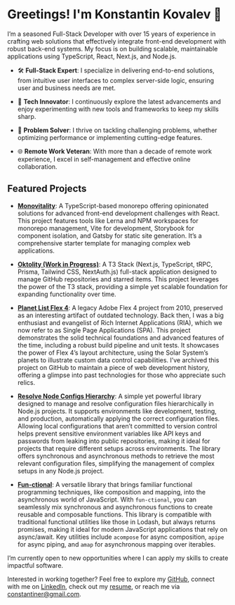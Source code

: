 # Greetings! I'm Konstantin Kovalev 👋

I’m a seasoned Full-Stack Developer with over 15 years of experience in crafting web solutions that effectively integrate front-end development with robust back-end systems. My focus is on building scalable, maintainable applications using TypeScript, React, Next.js, and Node.js.

- 🛠️ **Full-Stack Expert**: I specialize in delivering end-to-end solutions, from intuitive user interfaces to complex server-side logic, ensuring user and business needs are met.

- 🚀 **Tech Innovator**: I continuously explore the latest advancements and enjoy experimenting with new tools and frameworks to keep my skills sharp.

- 🧩 **Problem Solver**: I thrive on tackling challenging problems, whether optimizing performance or implementing cutting-edge features.

- 🌐 **Remote Work Veteran**: With more than a decade of remote work experience, I excel in self-management and effective online collaboration.

## Featured Projects

- **[Monovitality](https://github.com/Constantiner/monovitality)**: A TypeScript-based monorepo offering opinionated solutions for advanced front-end development challenges with React. This project features tools like Lerna and NPM workspaces for monorepo management, Vite for development, Storybook for component isolation, and Gatsby for static site generation. It’s a comprehensive starter template for managing complex web applications.

- **[Oktolity (Work in Progress)](https://github.com/Constantiner/oktolity)**: A T3 Stack (Next.js, TypeScript, tRPC, Prisma, Tailwind CSS, NextAuth.js) full-stack application designed to manage GitHub repositories and starred items. This project leverages the power of the T3 stack, providing a simple yet scalable foundation for expanding functionality over time.

- **[Planet List Flex 4](https://github.com/Constantiner/planet-list-flex-4)**: A legacy Adobe Flex 4 project from 2010, preserved as an interesting artifact of outdated technology. Back then, I was a big enthusiast and evangelist of Rich Internet Applications (RIA), which we now refer to as Single Page Applications (SPA). This project demonstrates the solid technical foundations and advanced features of the time, including a robust build pipeline and unit tests. It showcases the power of Flex 4’s layout architecture, using the Solar System’s planets to illustrate custom data control capabilities. I’ve archived this project on GitHub to maintain a piece of web development history, offering a glimpse into past technologies for those who appreciate such relics.

- **[Resolve Node Configs Hierarchy](https://github.com/Constantiner/resolve-node-configs-hierarchy)**: A simple yet powerful library designed to manage and resolve configuration files hierarchically in Node.js projects. It supports environments like development, testing, and production, automatically applying the correct configuration files. Allowing local configurations that aren’t committed to version control helps prevent sensitive environment variables like API keys and passwords from leaking into public repositories, making it ideal for projects that require different setups across environments. The library offers synchronous and asynchronous methods to retrieve the most relevant configuration files, simplifying the management of complex setups in any Node.js project.

- **[Fun-ctional](https://github.com/Constantiner/fun-ctional)**: A versatile library that brings familiar functional programming techniques, like composition and mapping, into the asynchronous world of JavaScript. With `fun-ctional`, you can seamlessly mix synchronous and asynchronous functions to create reusable and composable functions. This library is compatible with traditional functional utilities like those in Lodash, but always returns promises, making it ideal for modern JavaScript applications that rely on async/await. Key utilities include `acompose` for async composition, `apipe` for async piping, and `amap` for asynchronous mapping over iterables.

I’m currently open to new opportunities where I can apply my skills to create impactful software.

Interested in working together? Feel free to explore my [GitHub](https://github.com/Constantiner?tab=repositories), connect with me on [LinkedIn](https://www.linkedin.com/in/constantiner/), check out my [resume](Konstantin%20Kovalev%20Full-stack%20Developer.pdf), or reach me via <constantiner@gmail.com>.
